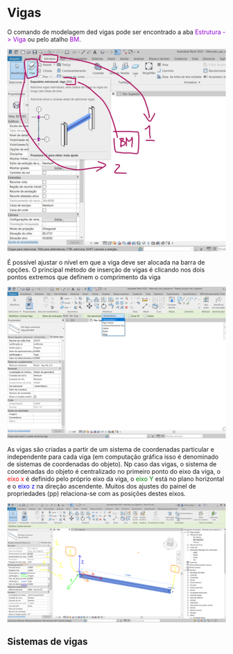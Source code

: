 # Vigas

<p>O comando de modelagem ded vigas pode ser encontrado a aba <span style="color: darkviolet">Estrutura -> Viga</span> ou pelo atalho <span style="color: darkviolet">BM</span>.</p>

![vigas](vigas/vigas01.jpg)

É possível ajustar o nível em que a viga deve ser alocada na barra de opções. O principal método de inserção de vigas é clicando nos dois  pontos extremos que definem o comprimento da viga

![vigas](vigas/vigas02.png)

<p>As vigas são criadas a partir de um sistema de coordenadas particular e independente para cada viga (em computação gráfica isso é denominado de sistemas de coordenadas do objeto). Np caso das vigas, o sistema de coordenadas do objeto é centralizado no primeiro ponto do eixo da viga, o <span style="color: red">eixo x</span> é definido pelo próprio eixo da viga, o <span style="color: green">eixo Y</span> está no plano horizontal e o <span style="color: blue">eixo z</span> na direção ascendente. Muitos dos ajustes do painel de propriedades (pp) relaciona-se com as posições destes eixos.</p>

![vigas](vigas/vigas03.png)

## Sistemas de vigas